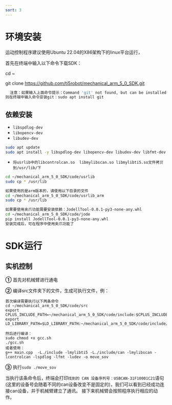 ```yaml
---
sort: 3
---
```

# 环境安装

运动控制程序建议使用Ubuntu 22.04的X86架构下的linux平台运行，


首先在终端中输入以下命令下载SDK：

cd   ~

git clone https://github.com/ti5robot/mechanical_arm_5_0_SDK.git
```bash
  注意：如果输入上面命令提示：Command 'git' not found, but can be installed with:sudo apt install git
则在终端中输入命令安装git：sudo apt install git
```

## 依赖安装

+ `libspdlog-dev`
+ `libopencv-dev`
+ `libudev-dev`

```bash
sudo apt update
sudo apt install -y libspdlog-dev libopencv-dev libudev-dev libfmt-dev
```
+ `将usrlib中的libcontrolcan.so  libmylibscan.so libmylibti5.so文件拷贝到/usr/lib/下`

```bash
cd ~/mechanical_arm_5_0_SDK/code/usrlib
sudo cp * /usr/lib
```

```bash
如果使用的是arm版本的，请使用以下目录的文件
cd ~/mechanical_arm_5_0_SDK/code/usrlib_arm
sudo cp * /usr/lib
```

```bash
如果要使用夹爪功能需要安装依赖：JodellTool-0.0.1-py3-none-any.whl
cd ~/mechanical_arm_5_0_SDK/code/jode
pip install JodellTool-0.0.1-py3-none-any.whl
安装完成后，可在程序中使用夹爪功能了
```


# SDK运行

## 实机控制

**①** 首先对机械臂进行通电 

**②** 编译src文件夹下的文件，生成可执行文件，例：

```shell
首次编译需要执行以下两条命令
cd ~/mechanical_arm_5_0_SDK/code/src
export CPLUS_INCLUDE_PATH=~/mechanical_arm_5_0_SDK/code/include:$CPLUS_INCLUDE_PATH
export LD_LIBRARY_PATH=$LD_LIBRARY_PATH:~/mechanical_arm_5_0_SDK/code/include/can

然后进行编译：
sudo chmod +x gcc.sh
./gcc.sh
或者使用：
g++ main.cpp  -L./include -lmylibti5 -L./include/can -lmylibscan -lcontrolcan -lspdlog -lfmt -ludev -o move_sov
```

**③** 执行`sudo ./move_sov`

当执行该条命令后，终端会打印`找到的 CAN 设备序列号：USBCAN-31F10001C21`语句(这里的设备号会随着不同的can设备改变不是固定的)，我们可以看到已经成功连接can设备，并于机械臂建立了通讯。
接下来机械臂会按照程序执行相应的动作。

